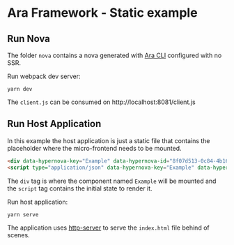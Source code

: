 # Ara Framework - Static example

## Run Nova

The folder `nova` contains a nova generated with [Ara CLI](https://github.com/ara-framework/ara-cli) configured with no SSR.

Run webpack dev server:

```
yarn dev
```

The `client.js` can be consumed on http://localhost:8081/client.js


## Run Host Application

In this example the host application is just a static file that contains the placeholder where the micro-frontend needs to be mounted.

```html
<div data-hypernova-key="Example" data-hypernova-id="8f07d513-0c84-4b16-8058-08cf2a014d0d"></div>
<script type="application/json" data-hypernova-key="Example" data-hypernova-id="8f07d513-0c84-4b16-8058-08cf2a014d0d"><!--{"title":"Ara Framework"}--></script>
```

The `div` tag is where the component named `Example` will be mounted and the `script` tag contains the initial state to render it.

Run host application:

```
yarn serve
```

The application uses [http-server]() to serve the `index.html` file behind of scenes.